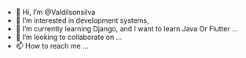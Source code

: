 - 👋 Hi, I’m @Valdilsonsilva
- 👀 I’m interested in development systems, 
- 🌱 I’m currently learning Django, and I want to learn Java Or Flutter ...
- 💞️ I’m looking to collaborate on ... 
- 📫 How to reach me ...

<!---
Valdilsonsilva/Valdilsonsilva is a ✨ special ✨ repository because its `README.md` (this file) appears on your GitHub profile.
You can click the Preview link to take a look at your changes.
--->
